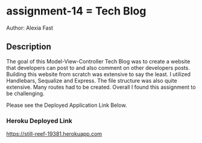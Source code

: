 # assignment-14 = Tech Blog

Author: Alexia Fast

## Description

The goal of this Model-View-Controller Tech Blog was to create a website that developers can post to and also comment on other developers posts. Building this website from scratch was extensive to say the least. I utilized Handlebars, Sequalize and Express. The file structure was also quite extensive. Many routes had to be created. Overall I found this assignment to be challenging.

Please see the Deployed Application Link Below.

### Heroku Deployed Link

https://still-reef-19381.herokuapp.com






